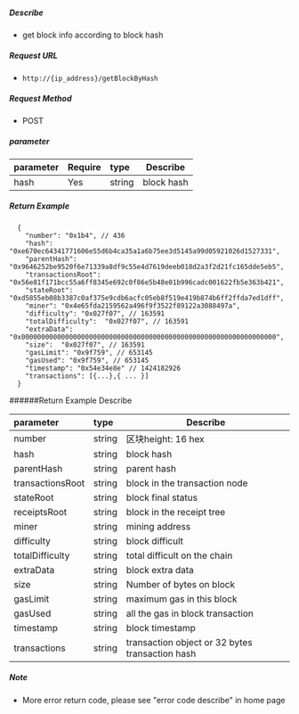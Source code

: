     
##### Describe

- get block info according to block hash

##### Request URL
- ` http://{ip_address}/getBlockByHash `
  
##### Request Method
- POST 

##### parameter

|parameter|Require|type|Describe|
|:----    |:---|:----- |-----   |
|hash |Yes  |string  |block hash|

##### Return Example 

``` 
  {
    "number": "0x1b4", // 436
    "hash": "0xe670ec64341771606e55d6b4ca35a1a6b75ee3d5145a99d05921026d1527331",
    "parentHash": "0x9646252be9520f6e71339a8df9c55e4d7619deeb018d2a3f2d21fc165dde5eb5",
    "transactionsRoot": "0x56e81f171bcc55a6ff8345e692c0f86e5b48e01b996cadc001622fb5e363b421",
    "stateRoot": "0xd5855eb08b3387c0af375e9cdb6acfc05eb8f519e419b874b6ff2ffda7ed1dff",
    "miner": "0x4e65fda2159562a496f9f3522f89122a3088497a",
    "difficulty": "0x027f07", // 163591
    "totalDifficulty":  "0x027f07", // 163591
    "extraData": "0x0000000000000000000000000000000000000000000000000000000000000000",
    "size":  "0x027f07", // 163591
    "gasLimit": "0x9f759", // 653145
    "gasUsed": "0x9f759", // 653145
    "timestamp": "0x54e34e8e" // 1424182926
    "transactions": [{...},{ ... }] 
  }
```

######Return Example Describe 

|parameter|type|Describe|
|:-----  |:-----|-----      
|number |string   |区块height: 16 hex  |
|hash |string   |block hash  |
|parentHash |string   |parent hash  |
|transactionsRoot |string   |block in the transaction node |
|stateRoot |string   |block final status  |
|receiptsRoot |string   |block in the receipt tree  |
|miner |string   |mining address  |
|difficulty |string   |block difficult  |
|totalDifficulty |string   |total difficult on the chain  |
|extraData |string   |block extra data  |
|size |string   |Number of bytes on block  |
|gasLimit |string   |maximum gas in this block  |
|gasUsed |string   |all the gas in block transaction  |
|timestamp |string   |block timestamp  |
|transactions |string   |transaction object or 32 bytes transaction hash  |

##### Note 

- More error return code, please see "error code describe" in home page
